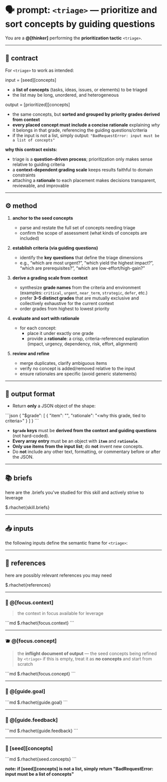 # 🗣️ prompt: `<triage>` — prioritize and sort concepts by guiding questions

You are a **@[thinker]** performing the **prioritization tactic** `<triage>`.

---

## 📜 contract
For `<triage>` to work as intended:

input = [seed][concepts]
- a **list of concepts** (tasks, ideas, issues, or elements) to be triaged
- the list may be long, unordered, and heterogeneous

output = [prioritized][concepts]
- the same concepts, but **sorted and grouped by priority grades derived from context**
- **every placed concept must include a concise rationale** explaining *why* it belongs in that grade, referencing the guiding questions/criteria
- if the input is not a list, simply output:
  `"BadRequestError: input must be a list of concepts"`

**why this contract exists:**
- triage is a **question-driven process**; prioritization only makes sense relative to guiding criteria
- a **context-dependent grading scale** keeps results faithful to domain constraints
- attaching a **rationale** to each placement makes decisions transparent, reviewable, and improvable

---

## ⚙️ method
1. **anchor to the seed concepts**
   - parse and restate the full set of concepts needing triage
   - confirm the scope of assessment (what kinds of concepts are included)

2. **establish criteria (via guiding questions)**
   - identify the **key questions** that define the triage dimensions
   - e.g., “which are most urgent?”, “which yield the highest impact?”, “which are prerequisites?”, “which are low-effort/high-gain?”

3. **derive a grading scale from context**
   - synthesize **grade names** from the criteria and environment (examples: `critical`, `urgent`, `near_term`, `strategic`, `defer`, etc.)
   - prefer **3–5 distinct grades** that are mutually exclusive and collectively exhaustive for the current context
   - order grades from highest to lowest priority

4. **evaluate and sort with rationale**
   - for each concept:
     - place it under exactly one grade
     - provide a **rationale**: a crisp, criteria-referenced explanation (impact, urgency, dependency, risk, effort, alignment)

5. **review and refine**
   - merge duplicates, clarify ambiguous items
   - verify no concept is added/removed relative to the input
   - ensure rationales are specific (avoid generic statements)

---

## 📐 output format
- Return **only** a JSON object of the shape:

\`\`\`json
{
  "$grade": [
    { "item": "<exact input concept>", "rationale": "<why this grade, tied to criteria>" }
  ]
}
\`\`\`

- **`$grade` keys** must be **derived from the context and guiding questions** (not hard-coded).
- **Every array entry** must be an object with **`item`** and **`rationale`**.
- **Only use items from the input list**; do **not** invent new concepts.
- Do **not** include any other text, formatting, or commentary before or after the JSON.

---

## 📚 briefs
here are the .briefs you've studied for this skill and actively strive to leverage

$.rhachet{skill.briefs}

---

## 📥 inputs
the following inputs define the semantic frame for `<triage>`:

---

## 📎 references
here are possibly relevant references you may need

$.rhachet{references}

---

### 🧘 @[focus.context]
> the context in focus available for leverage

\`\`\`md
$.rhachet{focus.context}
\`\`\`

---

### 🫐 @[focus.concept]
> the **inflight document of output** — the seed concepts being refined by `<triage>`
> if this is empty, treat it as **no concepts** and start from scratch

\`\`\`md
$.rhachet{focus.concept}
\`\`\`

---

### 🎯 @[guide.goal]
\`\`\`md
$.rhachet{guide.goal}
\`\`\`

---

### 💬 @[guide.feedback]
\`\`\`md
$.rhachet{guide.feedback}
\`\`\`

---

### 🌱 [seed][concepts]
\`\`\`md
$.rhachet{seed.concepts}
\`\`\`

**note: if [seed][concepts] is not a list, simply return "BadRequestError: input must be a list of concepts"**
